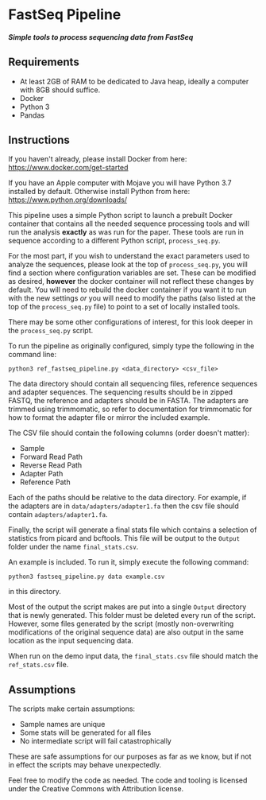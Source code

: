 # FastSeq Pipeline
##### Simple tools to process sequencing data from FastSeq

## Requirements
- At least 2GB of RAM to be dedicated to Java heap, ideally a computer with 
8GB should suffice.
- Docker
- Python 3
- Pandas

## Instructions

If you haven't already, please install Docker from here:
https://www.docker.com/get-started

If you have an Apple computer with Mojave you will have Python 3.7 installed 
by default. Otherwise install Python from here:
https://www.python.org/downloads/

This pipeline uses a simple Python script to launch a prebuilt Docker container
that contains all the needed sequence processing tools and will run the 
analysis **exactly** as was run for the paper. These tools are run in sequence 
according to a different Python script, `process_seq.py`. 

For the most part, if you wish to understand the exact parameters used to 
analyze the sequences, please look at the top of `process_seq.py`, you will 
find a section where configuration variables are set. These can be modified as 
desired, **however** the docker container will not reflect these changes by 
default. You will need to rebuild the docker container if you want it to run 
with the new settings *or* you will need to modify the paths (also listed at 
the top of the `process_seq.py` file) to point to a set of locally installed 
tools.

There may be some other configurations of interest, for this look deeper in the
`process_seq.py` script.

To run the pipeline as originally configured, simply type the following in the 
command line:

`python3 ref_fastseq_pipeline.py <data_directory> <csv_file>`

The data directory should contain all sequencing files, reference sequences
and adapter sequences. The sequencing results should be in zipped FASTQ, the
reference and adapters should be in FASTA. The adapters are trimmed using 
trimmomatic, so refer to documentation for trimmomatic for how to format the
adapter file or mirror the included example.

The CSV file should contain the following columns (order doesn't matter):
- Sample
- Forward Read Path
- Reverse Read Path
- Adapter Path
- Reference Path

Each of the paths should be relative to the data directory. For example, if the
adapters are in `data/adapters/adapter1.fa` then the csv file should contain
`adapters/adapter1.fa`.

Finally, the script will generate a final stats file which contains a selection
of statistics from picard and bcftools. This file will be output to the 
`Output` folder under the name `final_stats.csv`.

An example is included. To run it, simply execute the following command:

`python3 fastseq_pipeline.py data example.csv`

in this directory.

Most of the output the script makes are put into a single `Output` directory
that is newly generated. This folder must be deleted every run of the script.
However, some files generated by the script (mostly non-overwriting 
modifications of the original sequence data) are also output in the same 
location as the input sequencing data.

When run on the demo input data, the `final_stats.csv` file should match the 
`ref_stats.csv` file.

## Assumptions

The scripts make certain assumptions:

- Sample names are unique
- Some stats will be generated for all files
- No intermediate script will fail catastrophically

These are safe assumptions for our purposes as far as we know, but if not in
effect the scripts may behave unexpectedly.

Feel free to modify the code as needed. The code and tooling is licensed under
the Creative Commons with Attribution license.
